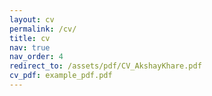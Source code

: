 ```yaml
---
layout: cv
permalink: /cv/
title: cv
nav: true
nav_order: 4
redirect_to: /assets/pdf/CV_AkshayKhare.pdf
cv_pdf: example_pdf.pdf
---
```

